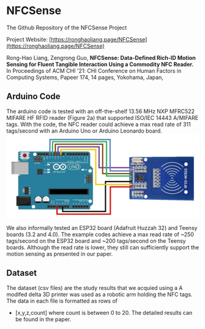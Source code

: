 # NFCSense
The Github Repository of the NFCSense Project

Project Website:
[https://ronghaoliang.page/NFCSense](https://ronghaoliang.page/NFCSense)

Rong-Hao Liang, Zengrong Guo, __NFCSense: Data-Defined Rich-ID Motion Sensing for Fluent Tangible Interaction Using a Commodity NFC Reader.__
In Proceedings of ACM CHI '21: CHI Conference on Human Factors in Computing Systems, Papeer 174, 14 pages, Yokohama, Japan, 

## Arduino Code
The arduino code is tested with an off-the-shelf 13.56 MHz NXP MFRC522 MIFARE HF RFID reader (Figure 2a) that supported ISO/IEC 14443 A/MIFARE tags. With the code, the NFC reader could achieve a max read rate of 311 tags/second with an Arduino Uno or Arduino Leonardo board. 
![Hardware Configuration](/figures/hardware.png)

We also informally tested an ESP32 board (Adafruit Huzzah 32) and Teensy boards (3.2 and 4.0). The example codes achieve a max read rate of ~250 tags/second on the ESP32 board and ~200 tags/second on the Teensy boards. Although the read rate is lower, they still can sufficiently support the motion sensing as presented in our paper.

## Dataset
The dataset (csv files) are the study results that we acquied using a A modifed delta 3D printer was used as a robotic arm holding the NFC tags. The data in each file is formatted as rows of 
- \[x,y,z,count]
where count is between 0 to 20. The detailed results can be found in the paper.
